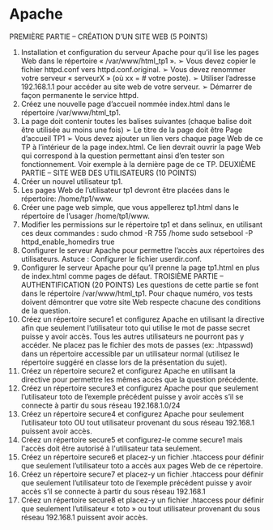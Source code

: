 # Apache
PREMIÈRE PARTIE – CRÉATION D’UN SITE WEB (5 POINTS)
1. Installation et configuration du serveur Apache pour qu’il lise les pages Web dans le
répertoire « /var/www/html_tp1 ».
➢ Vous devez copier le fichier httpd.conf vers httpd.conf.original.
➢ Vous devez renommer votre serveur « serveurX » (où xx = # votre poste).
➢ Utiliser l’adresse 192.168.1.1 pour accéder au site web de votre serveur.
➢ Démarrer de façon permanente le service httpd.
2. Créez une nouvelle page d’accueil nommée index.html dans le répertoire
/var/www/html_tp1.
3. La page doit contenir toutes les balises suivantes (chaque balise doit être utilisée au
moins une fois)
➢ Le titre de la page doit être Page d’accueil TP1
➢ Vous devez ajouter un lien vers chaque page Web de ce TP à l’intérieur de la
page index.html. Ce lien devrait ouvrir la page Web qui correspond à la
question permettant ainsi d’en tester son fonctionnement. Voir exemple à la
dernière page de ce TP.
DEUXIÈME PARTIE – SITE WEB DES UTILISATEURS (10 POINTS)
1. Créer un nouvel utilisateur tp1.
2. Les pages Web de l’utilisateur tp1 devront être placées dans le répertoire:
/home/tp1/www.
3. Créer une page web simple, que vous appellerez tp1.html dans le répertoire de
l’usager /home/tp1/www.
4. Modifier les permissions sur le répertoire tp1 et dans selinux, en utilisant ces deux
commandes :
sudo chmod -R 755 /home
sudo setsebool -P httpd_enable_homedirs true
5. Configurer le serveur Apache pour permettre l’accès aux répertoires des
utilisateurs. Astuce : Configurer le fichier userdir.conf.
6. Configurer le serveur Apache pour qu’il prenne la page tp1.html en plus de
index.html comme pages de défaut.
TROISIÈME PARTIE – AUTHENTIFICATION (20 POINTS)
Les questions de cette partie se font dans le répertoire /var/www/html_tp1.
Pour chaque numéro, vos tests doivent démontrer que votre site Web respecte
chacune des conditions de la question.
1. Créez un répertoire secure1 et configurez Apache en utilisant la directive
<Directory> afin que seulement l’utilisateur toto qui utilise le mot de passe secret
puisse y avoir accès. Tous les autres utilisateurs ne pourront pas y accéder. Ne
placez pas le fichier des mots de passes (ex: .htpasswd) dans un répertoire
accessible par un utilisateur normal (utilisez le répertoire suggéré en classe lors de
la présentation du sujet).
2. Créez un répertoire secure2 et configurez Apache en utilisant la directive
<Location> pour permettre les mêmes accès que la question précédente.
3. Créez un répertoire secure3 et configurez Apache pour que seulement
l’utilisateur toto de l’exemple précédent puisse y avoir accès s’il se connecte à partir
du sous réseau 192.168.1.0/24
4. Créez un répertoire secure4 et configurez Apache pour seulement l’utilisateur
toto OU tout utilisateur provenant du sous réseau 192.168.1 puissent avoir accès.
4. Créez un répertoire secure5 et configurez-le comme secure1 mais l'accès doit être
autorisé à l'utilisateur tata seulement.
5. Créez un répertoire secure6 et placez-y un fichier .htaccess pour définir que
seulement l’utilisateur toto a accès aux pages Web de ce répertoire.
6. Créez un répertoire secure7 et placez-y un fichier .htaccess pour définir que
seulement l’utilisateur toto de l’exemple précédent puisse y avoir accès s’il se
connecte à partir du sous réseau 192.168.1
7. Créez un répertoire secure8 et placez-y un fichier .htaccess pour définir que
seulement l’utilisateur « toto » ou tout utilisateur provenant du sous réseau
192.168.1 puissent avoir accès.
